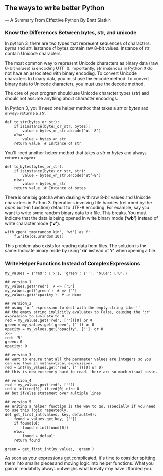 
## The ways to write better Python

-- A Summary From Effective Python By Brett Slatkin

### Know the Differences Between bytes, str, and unicode
In python 3, there are two types that represent sequences of characters: *bytes* and *str*.
Instance of bytes contain raw 8-bit values.
Instance of str contain Unicode characters.

The most common way to represent Unicode characters as binary data (raw 8-bit values) is encoding UTF-8.
Importantly, *str* instances in Python 3 do not have an associated with binary encoding. 
To convert Unicode characters to binary data, you must use the encode method.
To convert binary data to Unicode characters, you must use the decode method.

The core of your program should use Unicode character types (*str*) and should not assume anything about character encodings.

In Python 3, you'll need one helper method that takes a *str* or *bytes* and always returns a *str*.

	def to_str(bytes_or_str):
		if isinstance(bytes_or_str, bytes):
			value = bytes_or_str.decode('utf-8')
		else:
			value = bytes_or_str
		return value  # Instance of str

You'll need another helper method that takes a *str* or *bytes* and always returns a *bytes*.

	def to_bytes(bytes_or_str):
		if isinstance(bytes_or_str, str):
			value = bytes_or_str.encode('utf-8')
		else:
			value = bytes_or_str
		return value  # Instance of bytes

There is one big gotcha when dealing with  raw 8-bit values and Unicode characters in Python 3.
Operations involving file handles (returned by the *open* built-in function) default to UTF-8 encoding. For example, say you want to write some random binary data to a file. This breaks.
You must indicate that the data is being opened in write binary mode **('wb')** instead of write character mode **('w')**.

	with open('tmp/random.bin', 'wb') as f:
		f.write(os.urandom(10))

This problem also exists for reading data from files. The solution is the same: Indicate binary mode by using **'rb'** instead of **'r'** when opening a file.

### Write Helper Functions Instead of Complex Expressions

	my_values = {'red': ['5'], 'green': [''], 'blue': ['0']}

	## version_1
	my_values.get('red')  # => ['5']
	my_values.get('green')  # => ['']
	my_values.get('opacity')  # => None

	## version_2
	## using 'or' expression to deal with the empty string like ''
	## the empty string implicitly evaluates to False, causing the 'or' expression to evaluate to 0
	red = my_values.get('red', [''])[0] or 0
	green = my_values.get('green', ['']) or 0
	opacity = my_values.get('opacity', ['']) or 0
	>>> 
	red: '5'
	green: 0
	opacity: 0

	## version_3
	## want to ensure that all the parameter values are integers so you can use them in mathematical expressions.
	red = int(my_values.get('red', [''])[0] or 0)
	## this is now extremely hard to read. there are so much visual nosie.

	## version_4
	red = my_values.get('red', [''])
	red = int(red[0]) if red[0] else 0
	## but if/else statement over multiple lines

	## version_5
	## Writing a helper function is the way to go, especially if you need to use this logic repeatedly.
	def get_first_int(values, key, default=0):
		found = values.get(key, [''])
		if found[0]:
			found = int(found[0])
		else:
			found = default
		return found

	green = get_first_int(my_values, 'green')

As soon as your expressions get complicated, it's time to consider splitting them into smaller pieces and moving logic into helper functions. What you gain in readability always outweighs what brevity may have afforded you.
